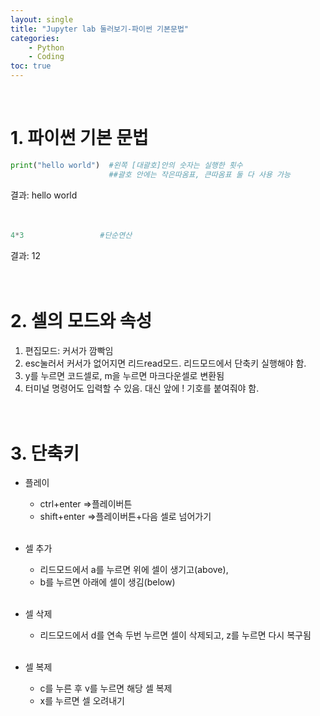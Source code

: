 ```yaml
---
layout: single
title: "Jupyter lab 둘러보기-파이썬 기본문법"
categories: 
    - Python
    - Coding
toc: true
---
```

<br>

# 1. 파이썬 기본 문법

```python
print("hello world")  #왼쪽 [대괄호]안의 숫자는 실행한 횟수
                      ##괄호 안에는 작은따옴표, 큰따옴표 둘 다 사용 가능
```
결과:
    hello world<br><br><br>

```python
4*3                 #단순연산
```

결과:
    12<br><br><br>

# 2. 셀의 모드와 속성
1. 편집모드: 커서가 깜빡임
2. esc눌러서 커서가 없어지면 리드read모드. 리드모드에서 단축키 실행해야 함.
3. y를 누르면 코드셀로, m을 누르면 마크다운셀로 변환됨
4. 터미널 명령어도 입력할 수 있음. 대신 앞에 ! 기호를 붙여줘야 함.<br><br><br>


# 3. 단축키
- 플레이
    - ctrl+enter =>플레이버튼
    - shift+enter =>플레이버튼+다음 셀로 넘어가기<br><br>

- 셀 추가
    - 리드모드에서 a를 누르면 위에 셀이 생기고(above), 
    - b를 누르면 아래에 셀이 생김(below)<br><br>

- 셀 삭제
    - 리드모드에서 d를 연속 두번 누르면 셀이 삭제되고, z를 누르면 다시 복구됨<br><br>

- 셀 복제
    - c를 누른 후 v를 누르면 해당 셀 복제
    - x를 누르면 셀 오려내기<br><br>

